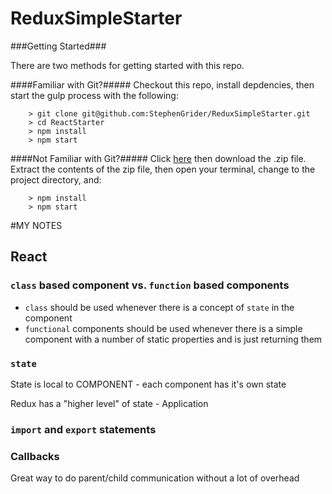 # ReduxSimpleStarter

###Getting Started###

There are two methods for getting started with this repo.

####Familiar with Git?#####
Checkout this repo, install depdencies, then start the gulp process with the following:

```
	> git clone git@github.com:StephenGrider/ReduxSimpleStarter.git
	> cd ReactStarter
	> npm install
	> npm start
```

####Not Familiar with Git?#####
Click [here](https://github.com/StephenGrider/ReactStarter/releases) then download the .zip file.  Extract the contents of the zip file, then open your terminal, change to the project directory, and:

```
	> npm install
	> npm start
```

#MY NOTES

## React

### `class` based component vs. `function` based components

* `class` should be used whenever there is a concept of `state` in the component
*  `functional` components should be used whenever there is a simple component with a number of static properties and is just returning them

### `state`

State is local to COMPONENT - each component has it's own state

Redux has a "higher level" of state - Application

### `import` and `export` statements

### Callbacks

Great way to do parent/child communication without a lot of overhead



